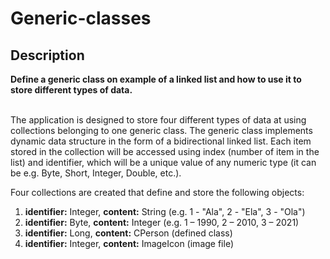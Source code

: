 # Generic-classes

<h2>Description</h2>
<b>
  Define a generic class on example of a linked list and how to use it to store different types of data.
</b> 
</br></br>
<p>
  The application is designed to store four different types of data at
  using collections belonging to one generic class. The generic class implements
  dynamic data structure in the form of a bidirectional linked list.
  Each item stored in the collection will be accessed using
  index (number of item in the list) and identifier, which will be a unique value of any
  numeric type (it can be e.g. Byte, Short, Integer, Double, etc.).
</p>
<p>
Four collections are created that define and store the following objects:
</p>
<ol>
  <li><b>identifier:</b> Integer, <b>content:</b> String (e.g. 1 - "Ala", 2 - "Ela", 3 - "Ola")</li>
  <li><b>identifier:</b> Byte, <b>content:</b> Integer (e.g. 1 – 1990, 2 – 2010, 3 – 2021)</li>
  <li><b>identifier:</b> Long, <b>content:</b> CPerson (defined class)</li>
  <li><b>identifier:</b> Integer, <b>content:</b> ImageIcon (image file)</li>
</ol>

